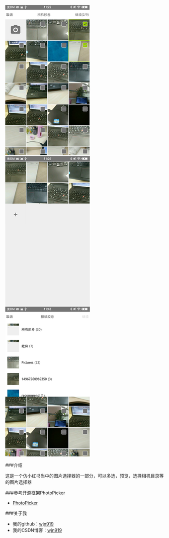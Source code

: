 ![image](https://github.com/wjn919/PhotoDemo/blob/master/app/screenshots/list_demo.png)
![image](https://github.com/wjn919/PhotoDemo/blob/master/app/screenshots/result_demo.png)
![image](https://github.com/wjn919/PhotoDemo/blob/master/app/screenshots/directory_demo.png)

###介绍

这是一个仿小红书当中的图片选择器的一部分，可以多选，预览，选择相机目录等的图片选择器
   
###参考开源框架PhotoPicker

   - [PhotoPicker](https://github.com/donglua/PhotoPicker)

###关于我

   - 我的github：[wjn919](https://github.com/wjn919)
   - 我的CSDN博客：[wjn919](http://blog.csdn.net/wjn_yes)
